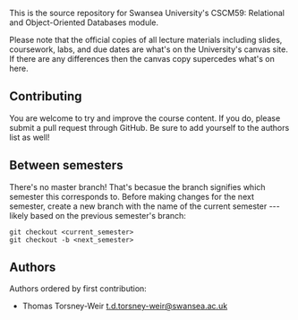 
This is the source repository for Swansea University's CSCM59: Relational and
Object-Oriented Databases module. 

Please note that the official copies of all lecture materials including slides,
coursework, labs, and due dates are what's on the University's canvas site. If
there are any differences then the canvas copy supercedes what's on here.

## Contributing

You are welcome to try and improve the course content. If you do, please submit
a pull request through GitHub. Be sure to add yourself to the authors list as
well!

## Between semesters

There's no master branch! That's becasue the branch signifies which semester
this corresponds to. Before making changes for the next semester, create a new
branch with the name of the current semester --- likely based on the previous 
semester's branch:

```
git checkout <current_semester>
git checkout -b <next_semester>
```

## Authors

Authors ordered by first contribution:

* Thomas Torsney-Weir <t.d.torsney-weir@swansea.ac.uk>

